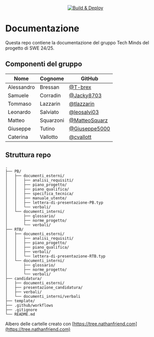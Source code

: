 <div align="center">

[![Build & Deploy](https://github.com/techminds-unipd/docs/actions/workflows/build_deploy.yml/badge.svg)](https://github.com/techminds-unipd/docs/actions/workflows/build_deploy.yml)

</div>

# Documentazione
Questa repo contiene la documentazione del gruppo Tech Minds del progetto di SWE 24/25.
## Componenti del gruppo
| Nome       | Cognome   | GitHub                                           |
|------------|-----------|--------------------------------------------------|
| Alessandro | Bressan   | [@T-brex](https://github.com/T-Brex)             |
| Samuele    | Corradin  | [@Jacky8703](https://github.com/Jacky8703)       |
| Tommaso    | Lazzarin  | [@tlazzarin](https://github.com/tlazzarin)       |
| Leonardo   | Salviato  | [@leosalvi03](https://github.com/leosalvi03)     |
| Matteo     | Squarzoni | [@MatteoSquarz](https://github.com/MatteoSquarz) |
| Giuseppe   | Tutino    | [@Giuseppe5000](https://github.com/Giuseppe5000) |
| Caterina   | Vallotto  | [@cvallott](https://github.com/cvallott)          |


## Struttura repo
```
.
├── PB/
│   ├── documenti_esterni/
│   │   ├── analisi_requisiti/
│   │   ├── piano_progetto/
│   │   ├── piano_qualifica/
│   │   ├── specifica_tecnica/
│   │   ├── manuale_utente/
│   │   ├── lettera-di-presentazione-PB.typ
│   │   └── verbali/
│   └── documenti_interni/
│       ├── glossario/
│       ├── norme_progetto/
│       └── verbali/
├── RTB/
│   ├── documenti_esterni/
│   │   ├── analisi_requisiti/
│   │   ├── piano_progetto/
│   │   ├── piano_qualifica/
│   │   ├── verbali/
│   │   └── lettera-di-presentazione-RTB.typ
│   └── documenti_interni/
│       ├── glossario/
│       ├── norme_progetto/
│       └── verbali/
├── candidatura/
│   ├── documenti_esterni/
│   ├── presentazione_candidatura/
│   ├── verbali/
│   └── documenti_interni/verbali
├── template/
├── .github/workflows
├── .gitignore
└── README.md
```
Albero delle cartelle creato con [https://tree.nathanfriend.com](https://tree.nathanfriend.com)
